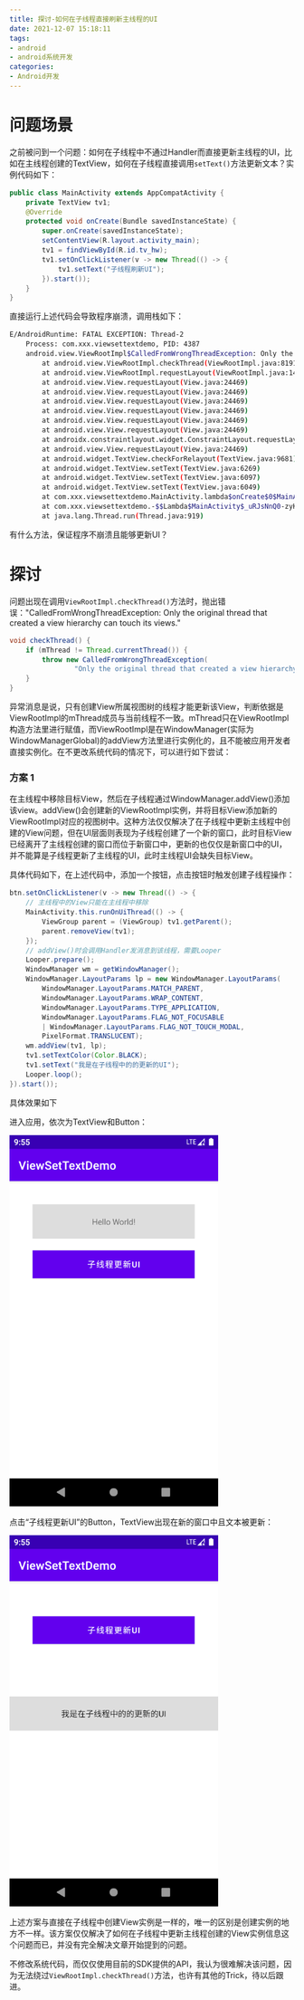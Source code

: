 ```yaml
---
title: 探讨-如何在子线程直接刷新主线程的UI
date: 2021-12-07 15:18:11
tags:
- android
- android系统开发
categories:
- Android开发
---
```




# 问题场景

之前被问到一个问题：如何在子线程中不通过Handler而直接更新主线程的UI，比如在主线程创建的TextView，如何在子线程直接调用`setText()`方法更新文本？实例代码如下：

```java
public class MainActivity extends AppCompatActivity {
    private TextView tv1;
    @Override
    protected void onCreate(Bundle savedInstanceState) {
        super.onCreate(savedInstanceState);
        setContentView(R.layout.activity_main);
        tv1 = findViewById(R.id.tv_hw);
        tv1.setOnClickListener(v -> new Thread(() -> {
            tv1.setText("子线程刷新UI");
        }).start());
    }
}
```

直接运行上述代码会导致程序崩溃，调用栈如下：

```bash
E/AndroidRuntime: FATAL EXCEPTION: Thread-2
    Process: com.xxx.viewsettextdemo, PID: 4387
    android.view.ViewRootImpl$CalledFromWrongThreadException: Only the original thread that created a view hierarchy can touch its views.
        at android.view.ViewRootImpl.checkThread(ViewRootImpl.java:8191)
        at android.view.ViewRootImpl.requestLayout(ViewRootImpl.java:1420)
        at android.view.View.requestLayout(View.java:24469)
        at android.view.View.requestLayout(View.java:24469)
        at android.view.View.requestLayout(View.java:24469)
        at android.view.View.requestLayout(View.java:24469)
        at android.view.View.requestLayout(View.java:24469)
        at android.view.View.requestLayout(View.java:24469)
        at androidx.constraintlayout.widget.ConstraintLayout.requestLayout(ConstraintLayout.java:3146)
        at android.view.View.requestLayout(View.java:24469)
        at android.widget.TextView.checkForRelayout(TextView.java:9681)
        at android.widget.TextView.setText(TextView.java:6269)
        at android.widget.TextView.setText(TextView.java:6097)
        at android.widget.TextView.setText(TextView.java:6049)
        at com.xxx.viewsettextdemo.MainActivity.lambda$onCreate$0$MainActivity(MainActivity.java:22)
        at com.xxx.viewsettextdemo.-$$Lambda$MainActivity$_uRJsNnQ0-zyKYjBJhwoyKb6E_I.run(Unknown Source:2)
        at java.lang.Thread.run(Thread.java:919)
```

有什么方法，保证程序不崩溃且能够更新UI？

# 探讨

问题出现在调用`ViewRootImpl.checkThread()`方法时，抛出错误："CalledFromWrongThreadException: Only the original thread that created a view hierarchy can touch its views."

```java
void checkThread() {
    if (mThread != Thread.currentThread()) {
        throw new CalledFromWrongThreadException(
                "Only the original thread that created a view hierarchy can touch its views.");
    }
}
```

异常消息是说，只有创建View所属视图树的线程才能更新该View，判断依据是ViewRootImpl的mThread成员与当前线程不一致。mThread只在ViewRootImpl构造方法里进行赋值，而ViewRootImpl是在WindowManager(实际为WindowManagerGlobal)的addView方法里进行实例化的，且不能被应用开发者直接实例化。在不更改系统代码的情况下，可以进行如下尝试：

### 方案 1

在主线程中移除目标View，然后在子线程通过WindowManager.addView()添加该view。addView()会创建新的ViewRootImpl实例，并将目标View添加新的ViewRootImpl对应的视图树中。这种方法仅仅解决了在子线程中更新主线程中创建的View问题，但在UI层面则表现为子线程创建了一个新的窗口，此时目标View已经离开了主线程创建的窗口而位于新窗口中，更新的也仅仅是新窗口中的UI，并不能算是子线程更新了主线程的UI，此时主线程UI会缺失目标View。

具体代码如下，在上述代码中，添加一个按钮，点击按钮时触发创建子线程操作：

```java
btn.setOnClickListener(v -> new Thread(() -> {
    // 主线程中的View只能在主线程中移除
    MainActivity.this.runOnUiThread(() -> {
        ViewGroup parent = (ViewGroup) tv1.getParent();
        parent.removeView(tv1);
    });
    // addView()时会调用Handler发消息到该线程，需要Looper
    Looper.prepare();
    WindowManager wm = getWindowManager();
    WindowManager.LayoutParams lp = new WindowManager.LayoutParams(
        WindowManager.LayoutParams.MATCH_PARENT,
        WindowManager.LayoutParams.WRAP_CONTENT,
        WindowManager.LayoutParams.TYPE_APPLICATION,
        WindowManager.LayoutParams.FLAG_NOT_FOCUSABLE
        | WindowManager.LayoutParams.FLAG_NOT_TOUCH_MODAL,
        PixelFormat.TRANSLUCENT);
    wm.addView(tv1, lp);
    tv1.setTextColor(Color.BLACK);
    tv1.setText("我是在子线程中的的更新的UI");
    Looper.loop();
}).start());
```

具体效果如下

进入应用，依次为TextView和Button：

![](/images/android-update-ui-2.png)

点击“子线程更新UI”的Button，TextView出现在新的窗口中且文本被更新：

![](/images/android-update-ui-1.png)

上述方案与直接在子线程中创建View实例是一样的，唯一的区别是创建实例的地方不一样。该方案仅仅解决了如何在子线程中更新主线程创建的View实例信息这个问题而已，并没有完全解决文章开始提到的问题。

不修改系统代码，而仅仅使用目前的SDK提供的API，我认为很难解决该问题，因为无法绕过`ViewRootImpl.checkThread()`方法，也许有其他的Trick，待以后跟进。


